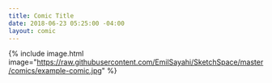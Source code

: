 ```yaml
---
title: Comic Title
date: 2018-06-23 05:25:00 -04:00
layout: comic
---
```


{% include image.html image="https://raw.githubusercontent.com/EmilSayahi/SketchSpace/master/comics/example-comic.jpg" %}